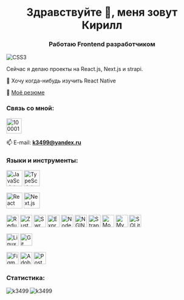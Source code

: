 <h1 align="center">Здравствуйте 👋, меня зовут Кирилл</h1>
<h3 align="center">Работаю Frontend разработчиком</h3>
<img src="https://user-images.githubusercontent.com/1387913/87007215-bed2a900-c176-11ea-9bb6-3273562165fe.gif" alt="CSS3"/>


Сейчас я делаю проекты на React.js, Next.js и strapi.

 📱 Хочу когда-нибудь изучить React Native

 📄 [Моё резюме](https://levenlight.ru/wp-content/uploads/2023/04/Данилычев-Кирилл.pdf)

<h3 align="left">Связь со мной:</h3>
<p align="left">
  
<a href="https://t.me/k3499" target="blank"><img align="center" src="https://levenlight.ru/wp-content/uploads/2021/11/telegram.png" alt="100001348617211" height="40" width="40" /></a>
  
📫 E-mail:  **k3499@yandex.ru**
</p>



<h3 align="left">Языки и инструменты:</h3>
<p align="left">
 <img height="42" width="42" src="https://levenlight.ru/icons/javascript-color.svg" alt="JavaScript"/>
 <img height="42" width="42" src="https://levenlight.ru/icons/typescript-color.svg" alt="TypeScript"/>
</p>

<p align="left">
 <img height="42" width="42" src="https://levenlight.ru/icons/react-color.svg" alt="React"/>
 <img height="42" width="42" src="https://levenlight.ru/icons/nextdotjs-color.svg" alt="Next.js"/>
</p>

<p align="left">
<img height="32" width="32" src="https://levenlight.ru/icons/redux-color.svg" alt="Redux"/>
<img height="32" width="32" src="https://levenlight.ru/icons/logo192.png" alt="Zustand"/>
<img height="32" width="32" src="https://levenlight.ru/icons/swr-color.svg" alt="Swr"/>
<img height="32" width="32" src="https://levenlight.ru/icons/express-color.svg" alt="Express"/>
<img height="32" width="32" src="https://levenlight.ru/icons/nodedotjs-color.svg" alt="Node.js"/>
<img height="32" width="32" src="https://levenlight.ru/icons/nginx-color.svg" alt="NGINX"/>
<img height="32" width="32" src="https://levenlight.ru/icons/strapi-color.svg" alt="Strapi"/>
<img height="32" width="32" src="https://levenlight.ru/icons/mongodb-color.svg" alt="MongoDB"/>
<img height="32" width="32" src="https://levenlight.ru/icons/mysql-color.svg" alt="MySQL"/>
<img height="32" width="32" src="https://levenlight.ru/icons/sqlite-color.svg" alt="SQLite"/>
</p>

<p align="left">
<img height="32" width="32" src="https://levenlight.ru/icons/linux-color.svg" alt="Linux"/>
<img height="32" width="32" src="https://levenlight.ru/icons/git-color.svg" alt="Git"/>

</p>

<p align="left">
<img height="32" width="32" src="https://levenlight.ru/icons/figma-color.svg" alt="Figma"/>
<img height="32" width="32" src="https://levenlight.ru/icons/adobephotoshop-color.svg" alt="Adobe Photoshop"/>
<img height="32" width="32" src="https://levenlight.ru/icons/postman-color.svg" alt="Postman"/>
</p>

<h3 align="left">Статистика:</h3>
<img align="left" src="https://github-readme-stats.vercel.app/api/top-langs?username=k3499&show_icons=true&theme=merko&locale=en&layout=compact" alt="k3499" />
<img align="center" src="https://github-readme-stats.vercel.app/api?username=k3499&show_icons=true&theme=merko&locale=en" alt="k3499" />
